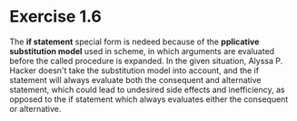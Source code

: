 # Exercise 1.6

The **if statement** special form is nedeed because of the **pplicative
substitution model** used in scheme, in which arguments are evaluated before
the called procedure is expanded. In the given situation, Alyssa P. Hacker
doesn't take the substitution model into account, and the if statement will
always evaluate both the consequent and alternative statement, which could lead
to undesired side effects and inefficiency, as opposed to the if statement
which always evaluates either the consequent or alternative.
